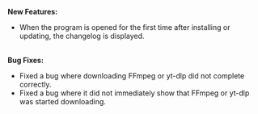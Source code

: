<strong>New Features:</strong>
<ul>
<li style="text-align: left;">When the program is opened for the first time after installing or updating, the changelog is displayed.</li>
</ul>
<br>
<strong>Bug Fixes:</strong>
<ul>
<li style="text-align: left;">Fixed a bug where downloading FFmpeg or yt-dlp did not complete correctly.</li>
<li style="text-align: left;">Fixed a bug where it did not immediately show that FFmpeg or yt-dlp was started downloading.</li>
</ul>